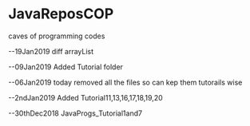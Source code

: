 # JavaReposCOP
caves of programming codes

--19Jan2019
diff arrayList

--09Jan2019
Added Tutorial folder

--06Jan2019
today removed all the files so can kep them tutorails wise

--2ndJan2019
Added Tutorial11,13,16,17,18,19,20

--30thDec2018
JavaProgs_Tutorial1and7

